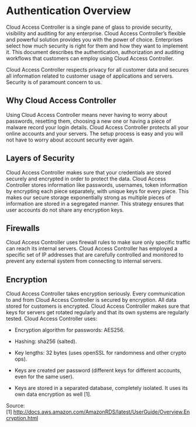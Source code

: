 [title]: # (Authentication Overview)
[tags]: # (cloud access controller)
[priority]: # (200)
# Authentication Overview

Cloud Access Controller is a single pane of glass to provide security, visibility and auditing
for any enterprise. Cloud Access Controller’s flexible and powerful solution provides you with
the power of choice. Enterprises select how much security is right for them and how they want to implement it. This document describes the authentication, authorization and auditing workflows that customers can employ using Cloud Access Controller.

Cloud Access Controller respects privacy for all customer data and secures all information
related to customer usage of applications and servers. Security is of paramount
concern to us.

## Why Cloud Access Controller

Using Cloud Access Controller means never having to worry about passwords, resetting them,
choosing a new one or having a piece of malware record your login details. Cloud Access Controller protects all your online accounts and your servers. The setup process is easy and you will not have to worry about account security ever again.

## Layers of Security

Cloud Access Controller makes sure that your credentials are stored securely and encrypted in
order to protect the data. Cloud Access Controller stores information like passwords,
usernames, token information by encrypting each piece separately, with unique
keys for every piece. This makes our secure storage exponentially strong as
multiple pieces of information are stored in a segregated manner. This strategy
ensures that user accounts do not share any encryption keys.

## Firewalls

Cloud Access Controller uses firewall rules to make sure only specific traffic can reach its
internal servers. Cloud Access Controller has employed a specific set of IP addresses that are
carefully controlled and monitored to prevent any external system from
connecting to internal servers.

## Encryption

Cloud Access Controller takes encryption seriously. Every communication to and from Cloud Access Controller is
secured by encryption. All data stored for customers is encrypted. Cloud Access Controller
makes sure that keys for servers get rotated regularly and that its own systems
are regularly tested. Cloud Access Controller uses:

* Encryption algorithm for passwords: AES256.

* Hashing: sha256 (salted).

* Key lengths: 32 bytes (uses openSSL for randomness and other crypto ops).

* Keys are created per password (different keys for different accounts, even
    for the same user).

* Keys are stored in a separated database, completely isolated. It uses its
    own data encryption as well [1].  

Source:
[1] <http://docs.aws.amazon.com/AmazonRDS/latest/UserGuide/Overview.Encryption.html>
